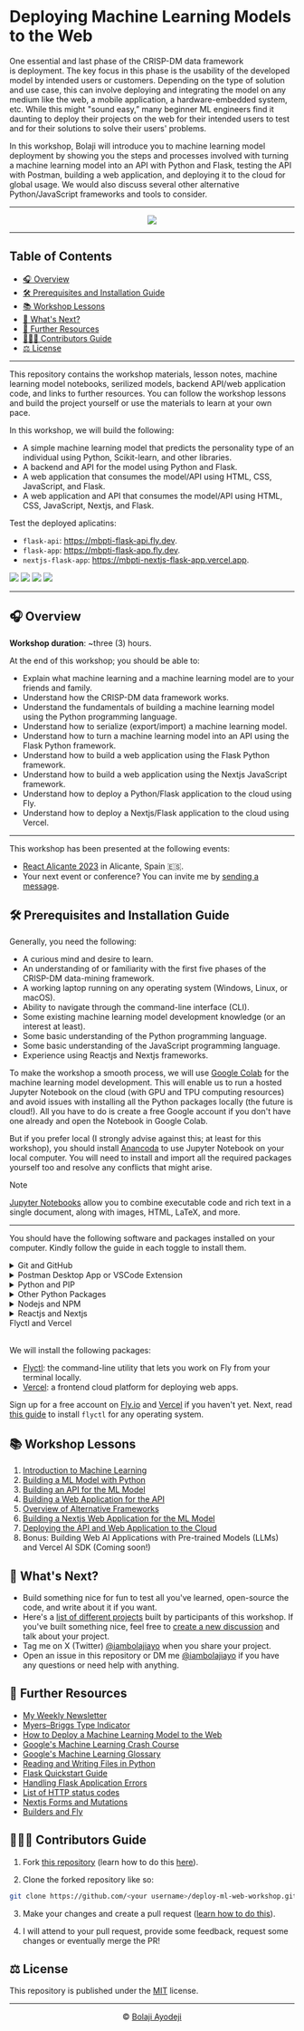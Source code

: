 # Deploying Machine Learning Models to the Web

One essential and last phase of the CRISP-DM data framework is deployment. The key focus in this phase is the usability of the developed model by intended users or customers. Depending on the type of solution and use case, this can involve deploying and integrating the model on any medium like the web, a mobile application, a hardware-embedded system, etc. While this might "sound easy,” many beginner ML engineers find it daunting to deploy their projects on the web for their intended users to test and for their solutions to solve their users' problems.

In this workshop, Bolaji will introduce you to machine learning model deployment by showing you the steps and processes involved with turning a machine learning model into an API with Python and Flask,  testing the API with Postman, building a web application, and deploying it to the cloud for global usage. We would also discuss several other alternative Python/JavaScript frameworks and tools to consider.

---

<div align="center">

![](./assets/qr.png)

</div>

---

## Table of Contents

- [🎧 Overview](#-overview)
- [🛠 Prerequisites and Installation Guide](#-prerequisites-and-installation-guide)
- [📚 Workshop Lessons](#-workshop-lessons)
- [🚀 What's Next?](#-whats-next)
- [📑 Further Resources](#-further-resources)
- [👩🏽‍💻 Contributors Guide](#-contributors-guide)
- [⚖️ License](#️-license)

---

This repository contains the workshop materials, lesson notes, machine learning model notebooks, serilized models, backend API/web application code, and links to further resources. You can follow the workshop lessons and build the project yourself or use the materials to learn at your own pace.

In this workshop, we will build the following:

- A simple machine learning model that predicts the personality type of an individual using Python, Scikit-learn, and other libraries.
- A backend and API for the model using Python and Flask.
- A web application that consumes the model/API using HTML, CSS, JavaScript, and Flask.
- A web application and API that consumes the model/API using HTML, CSS, JavaScript, Nextjs, and Flask.

Test the deployed aplicatins:

- `flask-api`: <https://mbpti-flask-api.fly.dev>.
- `flask-app`: <https://mbpti-flask-app.fly.dev>.
- `nextjs-flask-app`: <https://mbpti-nextjs-flask-app.vercel.app>.

![](./assets/model-notebook.png)
![](./assets/postman-test.png)
![](./assets/app-home.png)
![](./assets/app-result.png)

---

## 🎧 Overview

**Workshop duration**: ~three (3) hours.

At the end of this workshop; you should be able to:

- Explain what machine learning and a machine learning model are to your friends and family.
- Understand how the CRISP-DM data framework works.
- Understand the fundamentals of building a machine learning model using the Python programming language.
- Understand how to serialize (export/import) a machine learning model.
- Understand how to turn a machine learning model into an API using the Flask Python framework.
- Understand how to build a web application using the Flask Python framework.
- Understand how to build a web application using the Nextjs JavaScript framework.
- Understand how to deploy a Python/Flask application to the cloud using Fly.
- Understand how to deploy a Nextjs/Flask application to the cloud using Vercel.

---

This workshop has been presented at the following events:

- [React Alicante 2023](https://reactalicante.es/#schedule?utm_source=ba-deploy-ml-web-workshop) in Alicante, Spain 🇪🇸.
- Your next event or conference? You can invite me by [sending a message](https://twitter.com/iambolajiayo).

## 🛠 Prerequisites and Installation Guide

Generally, you need the following:

- A curious mind and desire to learn.
- An understanding of or familiarity with the first five phases of the CRISP-DM data-mining framework.
- A working laptop running on any operating system (Windows, Linux, or macOS).
- Ability to navigate through the command-line interface (CLI).
- Some existing machine learning model development knowledge (or an interest at least).
- Some basic understanding of the Python programming language.
- Some basic understanding of the JavaScript programming language.
- Experience using Reactjs and Nextjs frameworks.

To make the workshop a smooth process, we will use [Google Colab](https://colab.google?utm_source=ba-deploy-ml-web-workshop) for the machine learning model development. This will enable us to run a hosted Jupyter Notebook on the cloud (with GPU and TPU computing resources) and avoid issues with installing all the Python packages locally (the future is cloud!). All you have to do is create a free Google account if you don't have one already and open the Notebook in Google Colab.

But if you prefer local (I strongly advise against this; at least for this workshop), you should install [Anancoda](https://anaconda.com/download?utm_source=ba-deploy-ml-web-workshop) to use Jupyter Notebook on your local computer. You will need to install and import all the required packages yourself too and resolve any conflicts that might arise.

> [!NOTE]
>
> [Jupyter Notebooks](https://jupyter.org?utm_source=ba-deploy-ml-web-workshop) allow you to combine executable code and rich text in a single document, along with images, HTML, LaTeX, and more.

---

You should have the following software and packages installed on your computer. Kindly follow the guide in each toggle to install them.

<details>

<summary>Git and GitHub</summary>
<br />

We will install/use the following packages:

- [Git](https://github.com/pallets/flask?utm_source=ba-deploy-ml-web-workshop): a free and open-sourced distributed version control system.
- [GitHub](https://github.com?utm_source=ba-deploy-ml-web-workshop): a code hosting platform for version control and collaboration.

Download and install Git from [this website](https://git-scm.com/downloads?utm_source=ba-deploy-ml-web-workshop) for all operating systems or follow this [installation guide](https://git-scm.com/book/en/v2/Getting-Started-Installing-Git?utm_source=ba-deploy-ml-web-workshop).

Once installed successfully, confirm the version using the command:

```bash
git --version
```

<br />

Next, create a [free GitHub account](https://github.com/signup?utm_source=ba-deploy-ml-web-workshop) if you don't have one already.

> [!NOTE]
>
> Bonus: If you're a student, you should check out the [GitHub Student Developer Pack](https://education.github.com/pack?utm_source=ba-deploy-ml-web-workshop), which gives students free access to the best developer tools (paid tools/services/courses for free) in one place so they can learn by doing.

</details>

<details>

<summary>Postman Desktop App or VSCode Extension</summary>
<br />

We will install any of the following:

- [Postman Desktop App](https://github.com/pallets/flask?utm_source=ba-deploy-ml-web-workshop): a desktop that allows you use Postman to send API requests.
- [Postman VSCode Extension](https://github.com?utm_source=ba-deploy-ml-web-workshop): a VSCode extension that allows you use Postman to send API requests from within VS Code.

Download and install the Postman Desktop Client or VSCode Extension from [this website](https://www.postman.com/downloads?utm_source=ba-deploy-ml-web-workshop) for all operating systems.

</details>

<details>

<summary>Python and PIP</summary>
<br />

We will install the following packages:

- [Python](https://python.org?utm_source=ba-deploy-ml-web-workshop): a general-purpose programming language that lets you work quickly and integrate systems more effectively.
- [PIP](https://pypi.org/project/pip?utm_source=ba-deploy-ml-web-workshop): a package manager for installing Python packages or modules.

Download and install Python 3 (`>3.10.12`) from [this website](https://python.org/downloads?utm_source=ba-deploy-ml-web-workshop) for all operating systems (this will come with PIP in-built).

> [!IMPORTANT]
>
> Please specifically download and install a version `3.10.12` or higher (I'm using `3.11.5`). Google Colab will install version `3.10.12` which we will use to develope a machine learning model and anything less on your local machine will result in errors when using the serilized model.

Once installed successfully, confirm the version using the command:

```bash
python3 --version
```

If Python is installed correctly, you should have PIP installed. If it isn't, follow the steps in [this guide](https://pip.pypa.io/en/stable/installation?utm_source=ba-deploy-ml-web-workshop) to install PIP.

</details>

<details>

<summary>Other Python Packages</summary>
<br />

We will install the following packages:

- [Python Dotenv](https://pypi.org/project/python-dotenv?utm_source=ba-deploy-ml-web-workshop): a package that reads key-value pairs from a `.env` file and can set them as environment variables.
- [Scikit-Learn](https://scikit-learn.org/stable?utm_source=ba-deploy-ml-web-workshop): a free software machine learning library for the Python programming language, including various classification, regression, and clustering algorithms.
- [Flask](https://github.com/pallets/flask?utm_source=ba-deploy-ml-web-workshop): a lightweight Python micro framework for building web applications.
- [Gunicorn](https://gunicorn.org?utm_source=ba-deploy-ml-web-workshop): a Python WSGI HTTP Server for UNIX.

> [!IMPORTANT]
>
> Eventually, we will install the above mentioned libraries in a [virtual environment](https://packaging.python.org/en/latest/guides/installing-using-pip-and-virtual-environments/#creating-a-virtual-environment?utm_source=ba-deploy-ml-web-workshop) to ensure we use independent groups of Python libraries for each project. This is a recommended practice when building Python aplications in both development and production.

In the project directory, create the environment with the command `python3 -m venv .venv` and activate the envirnment with the command `source .venv/bin/activate`.

Now, install all of the packages using the command below:

```bash
pip3 install python-dotenv scikit-learn flask gunicorn
```

<br />

Once installed successfully, confirm the version using the command:

```bash
pip3 show python-dotenv

pip3 show scikit-learn

pip3 show flask

pip3 show gunicorn
```

</details>

<details>

<summary>Nodejs and NPM</summary>
<br />

We will install the following packages:

- [Nodejs](https://nodejs.org?utm_source=ba-deploy-ml-web-workshop): an open-source, cross-platform JavaScript runtime environment.
- [NPM](https://npmjs.com?utm_source=ba-deploy-ml-web-workshop): a package manager for installing JavaSript packages or modules.

Download and install Nodejs and NPM from [this website](https://nodejs.org/en/download?utm_source=ba-deploy-ml-web-workshop) for all operating systems or follow this [installation guide](https://docs.npmjs.com/downloading-and-installing-node-js-and-npm?utm_source=ba-deploy-ml-web-workshop).

Once installed successfully, confirm the version using the command:

```bash
node --version

npm --version
```

</details>

<details>

<summary>Reactjs and Nextjs</summary>
<br />

We will install the following packages:

- [Reactjs](https://react.dev?utm_source=ba-deploy-ml-web-workshop): an open-source web and native JavaScript library for building user interfaces.
- [Nextjs](https://nextjs.org?utm_source=ba-deploy-ml-web-workshop): an open-source React web development framework.

Automatically create a project with the latest version of Reactjs18 and Nextjs13 using the `create-next-app` command below:

```bash
npx create-next-app@latest
```

Consider reading Reactjs's [installation guide](https://react.dev/learn/installation?utm_source=ba-deploy-ml-web-workshop) to learn more.

</details>

<summary>Flyctl and Vercel</summary>
<br />

We will install the following packages:

- [Flyctl](https://fly.io/docs/hands-on/install-flyctl?utm_source=ba-deploy-ml-web-workshop): the command-line utility that lets you work on Fly from your terminal locally.
- [Vercel](https://vercel.com?utm_source=ba-deploy-ml-web-workshop): a frontend cloud platform for deploying web apps.

Sign up for a free account on [Fly.io](https://fly.io/app/sign-up) and [Vercel](https://vercel.com/signup?utm_source=ba-deploy-ml-web-workshop) if you haven't yet. Next, read [this guide](https://fly.io/docs/hands-on/install-flyctl) to install `flyctl` for any operating system.

</details>

## 📚 Workshop Lessons

1. [Introduction to Machine Learning](./lessons/01.md)
2. [Building a ML Model with Python](./lessons/02.md)
3. [Building an API for the ML Model](./lessons/03.md)
4. [Building a Web Application for the API](./lessons/04.md)
5. [Overview of Alternative Frameworks](./lessons/05.md)
6. [Building a Nextjs Web Application for the ML Model](./lessons/06.md)
7. [Deploying the API and Web Application to the Cloud](./lessons/07.md)
8. Bonus: Building Web AI Applications with Pre-trained Models (LLMs) and Vercel AI SDK (Coming soon!)

## 🚀 What's Next?

- Build something nice for fun to test all you've learned, open-source the code, and write about it if you want.
- Here's a [list of different projects](https://github.com/BolajiAyodeji/deploy-ml-web-workshop/discussions/categories/projects) built by participants of this workshop. If you've built something nice, feel free to [create a new discussion](https://github.com/BolajiAyodeji/deploy-ml-web-workshop/discussions/new?category=projects) and talk about your project.
- Tag me on X (Twitter) [@iambolajiayo](https://twitter.com/iambolajiayo) when you share your project.
- Open an issue in this repository or DM me [@iambolajiayo](https://twitter.com/iambolajiayo) if you have any questions or need help with anything.

## 📑 Further Resources

- [My Weekly Newsletter](https://bawd.bolajiayodeji.com?utm_source=ba-deploy-ml-web-workshop)
- [Myers–Briggs Type Indicator](https://en.wikipedia.org/wiki/Myers%E2%80%93Briggs_Type_Indicator?utm_source=ba-deploy-ml-web-workshop)
- [How to Deploy a Machine Learning Model to the Web](https://blog.bolajiayodeji.com/how-to-deploy-a-machine-learning-model-to-the-web?utm_source=ba-deploy-ml-web-workshop)
- [Google's Machine Learning Crash Course](https://developers.google.com/machine-learning/crash-course?utm_source=ba-deploy-ml-web-workshop)
- [Google's Machine Learning Glossary](https://developers.google.com/machine-learning/glossary?utm_source=ba-deploy-ml-web-workshop)
- [Reading and Writing Files in Python](https://docs.python.org/3/tutorial/inputoutput.html#reading-and-writing-files?utm_source=ba-deploy-ml-web-workshop)
- [Flask Quickstart Guide](https://flask.palletsprojects.com/en/2.3.x/quickstart?utm_source=ba-deploy-ml-web-workshop)
- [Handling Flask Application Errors](https://flask.palletsprojects.com/en/2.3.x/errorhandling?utm_source=ba-deploy-ml-web-workshop)
- [List of HTTP status codes](https://en.wikipedia.org/wiki/List_of_HTTP_status_codes?utm_source=ba-deploy-ml-web-workshop)
- [Nextjs Forms and Mutations](https://nextjs.org/docs/pages/building-your-application/data-fetching/forms-and-mutations?utm_source=ba-deploy-ml-web-workshop)
- [Builders and Fly](https://fly.io/docs/reference/builders?utm_source=ba-deploy-ml-web-workshop)

## 👩🏽‍💻 Contributors Guide

1. Fork [this repository](https://github.com/BolajiAyodeji/deploy-ml-web-workshop) (learn how to do this [here](https://help.github.com/articles/fork-a-repo)).

2. Clone the forked repository like so:

```bash
git clone https://github.com/<your username>/deploy-ml-web-workshop.git && cd deploy-ml-web-workshop
```

3. Make your changes and create a pull request ([learn how to do this](https://docs.github.com/en/github/collaborating-with-issues-and-pull-requests/creating-a-pull-request)).

4. I will attend to your pull request, provide some feedback, request some changes or eventually merge the PR!

## ⚖️ License

This repository is published under the [MIT](LICENSE) license.

---

<div align="center">

&copy; [Bolaji Ayodeji](https://bolajiayodeji.com)

</div>
